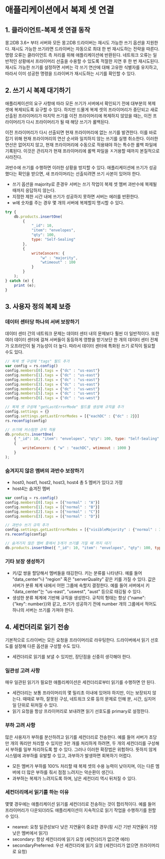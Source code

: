 # 애플리케이션에서 복제 셋 연결

## 1. 클라이언트-복제 셋 연결 동작

몽고DB 3.6+ 부터 서버와 모든 몽고DB 드라이버는 재시도 가능한 쓰기 옵션을 지원한다. 재시도 가능한 쓰기라면 드라이버는 자동으로 최대 한 번 재시도하는 전략을 따른다. 명령 오류는 클라이언트 측 처리를 위해 애플리케이션에 반환된다. 네트워크 오류는 일반적인 상황에서 프라이머리 선출을 수용할 수 있도록 적절한 지연 후 한 번 재시도된다. 재시도 가능한 쓰기를 설정하면 서버는 각 쓰기 연산에 대해 고유한 식별자를 유지하고, 따라서 이미 성공한 명령을 드라이버가 재시도하는 시기를 확인할 수 있다.

## 2. 쓰기 시 복제 대기하기

애플리케이션의 요구 사항에 따라 모든 쓰기가 서버에서 확인되기 전에 대부분의 복제 셋에 복제되도록 요구할 수 있다. 하지만 드물게 복제 셋의 프라이머리가 중단되고 새로 선출된 프라이머리가 마지막 쓰기를 이전 프라이머리에 복제하지 않았을 때는, 이전 프라이머리가 다시 프라이머리가 될 때 해당 쓰기가 롤백된다.

이전 프라이머리가 다시 선출되면 현재 프라이머리에 없는  쓰기를 발견한다. 이를 바로잡기 위해 현재 프라이머리의 연산 순서와 일치하지 않는 쓰기를 실행 취소한다. 이러한 연산은 없어지지 않고, 현재 프라이머리에 수동으로 적용돼야 하는 특수한 롤백 파일에 기록된다. 이것은 관리자가 현재 프라이머리에 롤백 파일을 ㅈ거용할 때까지 본질적으로 사라진다.

과반수에 쓰기를 수행하면 이러한 상황을 방지할 수 있다. 애플리케이션에 쓰기가 성공했다는 확인을 받으면, 새 프라이머리는 선출되려면 쓰기 사본이 있어야 한다.

 - 쓰기 옵션을 majority로 준경우 서버는 쓰기 작업이 복제 셋 멤버 과반수에 복제될 때까지 응답하지 않는다.
 - 지정한 제한 시간 내에 쓰기가 성공하지 못하면 서버는 에러를 반환한다.
 - w에 숫자를 주는 경우 몇 개의 서버에 복제할지 명시할 수 있다.
```javascript
try { 
	db.products.insertOne(
        { 
            "_id": 10, 
            "item": "envelopes", 
            "qty": 100, 
            type: "Self-Sealing" 
        }, 
        { 
            writeConcern: { 
                "w" : "majority", 
                "wtimeout" : 100 
            } 
        } 
    );
} catch (e) {
    print (e);
}
```

## 3. 사용자 정의 복제 보증

### 데이터 센터당 하나의 서버 보장하기

데이터 센터 간의 네트워크 문제는 데이터 센터 내의 문제보다 훨씬 더 일반적이다. 또한 여러 데이터 센터에 걸쳐 서버들이 동등하게 영향을 받기보단 한 개의 데이터 센터 전체가 오프라인이 될 가능성이 더 높다. 따라서 데이터 센터에 특화된 쓰기 로직이 필요할 수도 있다.

```javascript
// 복제 셋 구성에 "tags" 필드 추가
var config = rs.config()
config.members[0].tags = {"dc" : "us-east"}
config.members[1].tags = {"dc" : "us-east"}
config.members[2].tags = {"dc" : "us-east"}
config.members[3].tags = {"dc" : "us-east"}
config.members[4].tags = {"dc" : "us-west"}
config.members[5].tags = {"dc" : "us-west"}
config.members[6].tags = {"dc" : "us-west"}

// 복제 셋 구성에 "getLastErrorMode" 필드를 생성해 규칙을 추가
config.settings = {}
config.settings.getLastErrorModes = [{"eachDC" : {"dc" : 2}}]
rs.reconfig(config)

// 쓰기에 커스텀한 규칙 적용
db.products.insertOne( 
    { "_id": 10, "item": "envelopes", "qty": 100, type: "Self-Sealing" }, 
    { 
        writeConcern: { "w" : "eachDC", wtimeout : 1000 } 
    }
);
```

### 숨겨지지 않은 멤버의 과반수 보장하기

 - host0, host1, host2, host3, host4 총 5 멤버가 있다고 가정
 - host4는 숨겨진 멤버
```javascript
var config = rs.config()
config.members[0].tags = [{"normal" : "A"}]
config.members[1].tags = [{"normal" : "B"}]
config.members[2].tags = [{"normal" : "C"}]
config.members[3].tags = [{"normal" : "D"}]

// 과반수 쓰기 규칙 추가
config.settings.getLastErrorModes = [{"visibleMajority" : {"normal" : 3}}]
rs.reconfig(config)

// 숨겨기지 않은 멤버 중에서 3개가 쓰기를 가질 때 까지 대기
db.products.insertOne({ "_id": 10, "item": "envelopes", "qty": 100, type: "Self-Sealing" }, { writeConcern: { "w" : "visibleMajority", wtimeout : 1000 } } );
```

### 기타 보장 생성하기

 - 키/값 쌍을 할당해서 멤버들을 태깅한다. 키는 분류를 나타낸다. 예를 들어 "data_center"나 "region" 혹은 "serverQuality" 같은 키를 가질 수 있다. 값은 서버가 분류 체계 내에서 어떤 그룹에 속할지 결정한다. 예를 들어 서버에서 키 "data_center"는 "us-east", "uswest", "aust" 등으로 태깅될 수 있다.
 - 생성한 분류 체계에 기반해 규칙을 생성한다. 규칙의 형태는 항상 {"name": {"key": number}}와 같고, 쓰기가 성공하기 전에 number 개의 그룹에서 적어도 하나의 서버는 쓰기를 가져야 한다.

## 4. 세컨더리로 읽기 전송

기본적으로 드라이버는 모든 요청을 프라이머리로 라우팅한다. 드라이버에서 읽기 선호도를 설정해 다른 옵션을 구성할 수도 있다.
 - 세컨더리로 읽기를 보낼 수 있지만, 장단점을 신중히 생각해야 한다.

### 일관성 고려 사항

매우 일관된 읽기가 필요한 애플리케이션은 세컨더리로부터 읽기를 수행하면 안 된다.

 - 세컨더리는 보통 프라이머리의 몇 밀리초 이내에 있어야 하지만, 이는 보장되지 않는다. 때때로 부하, 잘못된 구성, 네트워크 오류 등의 문제로 인해 분, 시간, 심지어 일 단위로 뒤처질 수 있다.
 - 읽기 요청을 항상 프라이머리로 보내려면 읽기 선호도를 primary로 설정한다.

### 부하 고려 사항

많은 사용자가 부하를 분산하려고 읽기를 세컨더리로 전송한다. 예를 들어 서버가 초당 만 개의 쿼리만 처리할 수 있지만 3만 개를 처리하게 하려면, 두 개의 세컨더리를 구성해서 부하를 일부 처리하도록 할 수 있다. 그러나 이러한 확장법은 위험하다. 뜻하지 않게 시스템에 과부하를 유발할 수 있고, 과부하가 발생하면 회복하기 어렵다.

 - 모든 멤버가 부하를 100% 처리할 때 복제 셋의 수용 능력이 낮아지며, 이는 다른 멤버에 더 많은 부하를 줘서 점점 느려지는 악순환이 생긴다.
 - 과부하는 복제가 느려지도록 하며, 남은 세컨더리 역시 뒤처질 수 있다.

### 세컨더리에서 읽기를 하는 이유

몇몇 경우에는 애플리케이션 읽기를 세컨더리로 전송하는 것이 합리적이다. 예를 들어 프라이머리가 다운되더라도 애플리케이션이 지속적으로 읽기 작업을 수행하기를 원할 수 있다.
 - nearest: 요청 일관성보다 낮은 지연율이 중요한 경우(핑 시간 기반 지연율이 가장 낮은 멤버에서 읽기)
 - secondary: 항상 세컨더리에 읽기 요청 (세컨더리가 없으면 에러)
 - secondaryPreferred: 우선 세컨더리에 읽기 요청 (세컨더리가 없으면 프라이머리로 요청)

